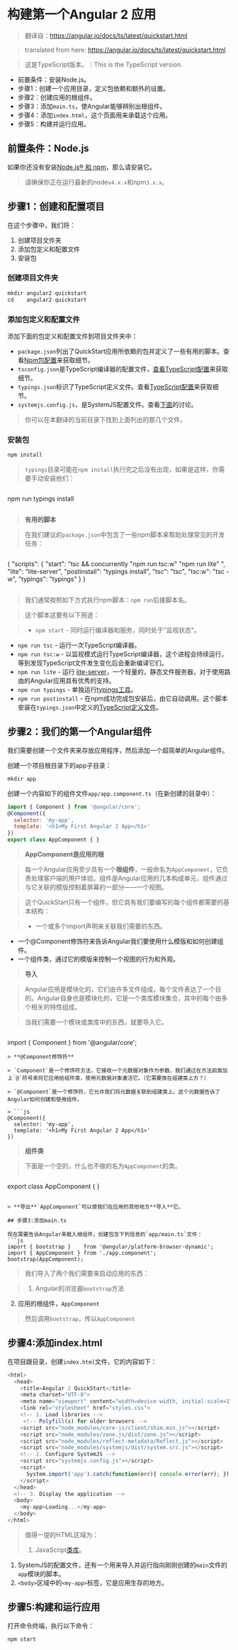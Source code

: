 # 构建第一个Angular 2 应用

> 翻译自：https://angular.io/docs/ts/latest/quickstart.html

> translated from here: https://angular.io/docs/ts/latest/quickstart.html

> 这是TypeScript版本。｜This is the TypeScript version.

- 前置条件：安装Node.js。
- 步骤1：创建一个应用目录，定义包依赖和额外的设置。
- 步骤2：创建应用的根组件。
- 步骤3：添加`main.ts`，使Angular能够辨别出根组件。
- 步骤4：添加`index.html`，这个页面用来承载这个应用。
- 步骤5：构建并运行应用。

## 前置条件：Node.js
如果你还没有安装[Node.js® 和 npm](https://nodejs.org/en/download/)，那么请安装它。

> 请确保你正在运行最新的node`v4.x.x`和npm`3.x.x`。

## 步骤1：创建和配置项目
在这个步骤中，我们将：

1. 创建项目文件夹
1. 添加包定义和配置文件
1. 安装包

### 创建项目文件夹

```js
mkdir angular2-quickstart
cd    angular2-quickstart
```

### 添加包定义和配置文件

添加下面的包定义和配置文件到项目文件夹中：

- `package.json`列出了QuickStart应用所依赖的包并定义了一些有用的脚本。查看[Npm包配置][5]来获取细节。
- `tsconfig.json`是TypeScript编译器的配置文件，[查看TypeScript配置][6]来获取细节。
- `typings.json`标识了TypeScript定义文件。查看[TypeScript配置][7]来获取细节。
- `systemjs.config.js`，是SystemJS配置文件。查看[下面][8]的讨论。

> 你可以在本翻译的当前目录下找到上面列出的那几个文件。

### 安装包

```js
npm install
```

> `typings`目录可能在`npm install`执行完之后没有出现，如果是这样，你需要手动安装他们：

> ```js
npm run typings install
> ```


> **有用的脚本**

> 在我们建议的`package.json`中包含了一些npm脚本来帮助处理常见的开发任务：

> ```js
{
  "scripts": {
    "start": "tsc && concurrently \"npm run tsc:w\" \"npm run lite\" ",
    "lite": "lite-server",
    "postinstall": "typings install",
    "tsc": "tsc",
    "tsc:w": "tsc -w",
    "typings": "typings"
  }
}
> ```

> 我们通常按照如下方式执行npm脚本：`npm run`后接脚本名。

> 这个脚本这要有以下用途：

> - `npm start` - 同时运行编译器和服务，同时处于"监视状态"。
- `npm run tsc` - 运行一次TypeScript编译器。
- `npm run tsc:w` - 以监视模式运行TypeScript编译器，这个进程会持续运行，等到发现TypeScript文件发生变化后会重新编译它们。
- `npm run lite` - 运行
[lite-server][1]，一个轻量的，静态文件服务器，对于使用路由的Angular应用具有优秀的支持。
- `npm run typings` - 单独运行[typings工具][2]。
- `npm run postinstall` - 在npm成功完成包安装后，由它自动调用。这个脚本安装在`typings.json`中定义的[TypeScript定义文件][3]。

## 步骤2：我们的第一个Angular组件
我们需要创建一个文件夹来存放应用程序，然后添加一个超简单的Angular组件。

创建一个项目根目录下的app子目录：

```js
mkdir app
```

创建一个内容如下的组件文件`app/app.component.ts`（在新创建的目录中）：

```js
import { Component } from '@angular/core';
@Component({
  selector: 'my-app',
  template: '<h1>My First Angular 2 App</h1>'
})
export class AppComponent { }
```

> **AppComponent是应用的根**

> 每一个Angular应用至少具有一个**根组件**，一般命名为`AppComponent`，它负责处理客户端的用户体验。组件是Angular应用的几本构成单元，组件通过与它关联的模版控制着屏幕的一部分——一个视图。

> 这个QuickStart只有一个组件，但它具有我们要编写的每个组件都需要的基本结构：

> - 一个或多个import声明来关联我们需要的东西。
- 一个@Component修饰符来告诉Angular我们要使用什么模版和如何创建组件。
- 一个组件类，通过它的模版来控制一个视图的行为和外观。

> **导入**

> Angular应用是模块化的，它们由许多文件组成，每个文件表达了一个目的。Angular自身也是模块化的，它是一个类库模块集合，其中的每个由多个相关的特性组成。

> 当我们需要一个模块或类库中的东西，就要导入它。

> ```js
import { Component } from '@angular/core';
```
> **@Component修饰符**

> `Component`是一个修饰符方法，它接收一个元数据对象作为参数，我们通过在方法前面加上`@`符号来将它应用给组件类，使用元数据对象激活它。（它需要放在组建类上方？）

> `@Component`是一个修饰符，它允许我们将元数据关联到组建类上。这个元数据告诉了Angular如何创建和使用组件。

> ```js
@Component({
  selector: 'my-app',
  template: '<h1>My First Angular 2 App</h1>'
})
```

> **组件类**

> 下面是一个空的，什么也不做的名为`AppComponent`的类。
> ```js
export class AppComponent { }
```

> **导出**`AppComponent`可以使我们在应用的其他地方**导入**它。

## 步骤3:添加main.ts

现在需要告诉Angular来载入根组件，创建包含下列信息的`app/main.ts`文件：
```js
import { bootstrap }    from '@angular/platform-browser-dynamic';
import { AppComponent } from './app.component';
bootstrap(AppComponent);
```

> 我们导入了两个我们需要来启动应用的东西：

> 1. Angular的浏览器`bootstrap`方法
2. 应用的根组件，`AppComponent`

> 然后调用`bootstrap`，传以`AppComponent`

## 步骤4:添加index.html
在项目跟目录，创建`index.html`文件，它的内容如下：
```js
<html>
  <head>
    <title>Angular 2 QuickStart</title>
    <meta charset="UTF-8">
    <meta name="viewport" content="width=device-width, initial-scale=1">
    <link rel="stylesheet" href="styles.css">
    <!-- 1. Load libraries -->
     <!-- Polyfill(s) for older browsers -->
    <script src="node_modules/core-js/client/shim.min.js"></script>
    <script src="node_modules/zone.js/dist/zone.js"></script>
    <script src="node_modules/reflect-metadata/Reflect.js"></script>
    <script src="node_modules/systemjs/dist/system.src.js"></script>
    <!-- 2. Configure SystemJS -->
    <script src="systemjs.config.js"></script>
    <script>
      System.import('app').catch(function(err){ console.error(err); });
    </script>
  </head>
  <!-- 3. Display the application -->
  <body>
    <my-app>Loading...</my-app>
  </body>
</html>
```

> 值得一提的HTML区域为：
> 1. JavaScript[类库][4]。
1. SystemJS的配置文件，还有一个用来导入并运行指向刚刚创建的`main`文件的`app`模块的脚本。
1. `<body>`区域中的`<my-app>`标签，它是应用生存的地方。

## 步骤5:构建和运行应用
打开命令终端，执行以下命令：

```js
npm start
```


[1]:https://www.npmjs.com/package/lite-server
[2]:https://angular.io/docs/ts/latest/guide/typescript-configuration.html#!#typings
[3]:https://angular.io/docs/ts/latest/guide/typescript-configuration.html#!#typings
[4]:https://angular.io/docs/ts/latest/quickstart.html#libraries
[5]:https://angular.io/docs/ts/latest/guide/npm-packages.html
[6]:https://angular.io/docs/ts/latest/guide/typescript-configuration.html#tsconfig
[7]:https://angular.io/docs/ts/latest/guide/typescript-configuration.html#!#typings
[8]:https://angular.io/docs/ts/latest/quickstart.html#systemjs
